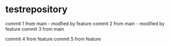 # testrepository

commit 1 from main - modfied by feature
commit 2 from main - modified by feature
commit 3 from main

commit 4 from feature
commit 5 from feature
